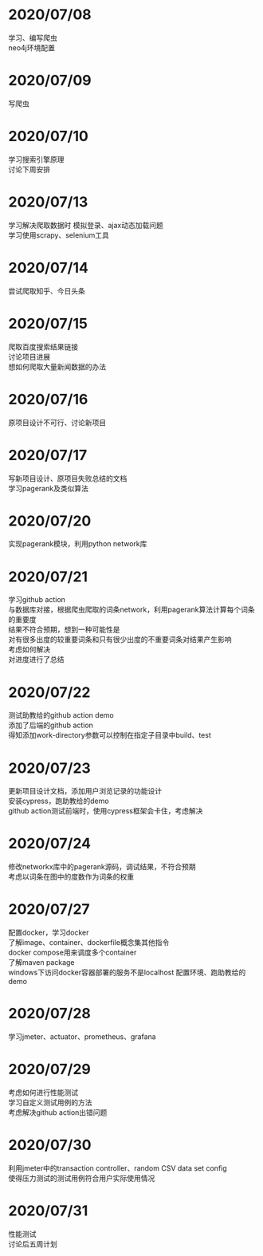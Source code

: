 # 2020/07/08
学习、编写爬虫  
neo4j环境配置
# 2020/07/09
写爬虫

# 2020/07/10
学习搜索引擎原理  
讨论下周安排

# 2020/07/13
学习解决爬取数据时 模拟登录、ajax动态加载问题  
学习使用scrapy、selenium工具  

# 2020/07/14
尝试爬取知乎、今日头条

# 2020/07/15
爬取百度搜索结果链接  
讨论项目进展  
想如何爬取大量新闻数据的办法  

# 2020/07/16
原项目设计不可行、讨论新项目

# 2020/07/17  
写新项目设计、原项目失败总结的文档  
学习pagerank及类似算法

# 2020/07/20  
实现pagerank模块，利用python network库  


# 2020/07/21
学习github action  
与数据库对接，根据爬虫爬取的词条network，利用pagerank算法计算每个词条的重要度  
结果不符合预期，想到一种可能性是  
对有很多出度的较重要词条和只有很少出度的不重要词条对结果产生影响  
考虑如何解决  
对进度进行了总结
# 2020/07/22  
测试助教给的github action demo  
添加了后端的github action  
得知添加work-directory参数可以控制在指定子目录中build、test

# 2020/07/23
更新项目设计文档，添加用户浏览记录的功能设计  
安装cypress，跑助教给的demo  
github action测试前端时，使用cypress框架会卡住，考虑解决  

# 2020/07/24
修改networkx库中的pagerank源码，调试结果，不符合预期  
考虑以词条在图中的度数作为词条的权重


# 2020/07/27
配置docker，学习docker  
了解image、container、dockerfile概念集其他指令  
docker compose用来调度多个container  
了解maven package  
windows下访问docker容器部署的服务不是localhost
配置环境、跑助教给的demo

# 2020/07/28
学习jmeter、actuator、prometheus、grafana

# 2020/07/29
考虑如何进行性能测试  
学习自定义测试用例的方法  
考虑解决github action出错问题

# 2020/07/30
利用jmeter中的transaction controller、random CSV data set config  
使得压力测试的测试用例符合用户实际使用情况  

# 2020/07/31
性能测试  
讨论后五周计划